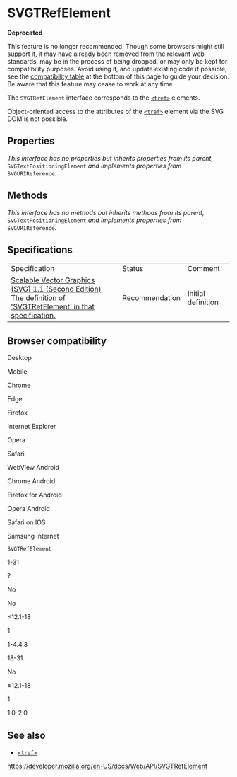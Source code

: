 SVGTRefElement
==============

**Deprecated**

This feature is no longer recommended. Though some browsers might still support it, it may have already been removed from the relevant web standards, may be in the process of being dropped, or may only be kept for compatibility purposes. Avoid using it, and update existing code if possible; see the [compatibility table](#browser_compatibility) at the bottom of this page to guide your decision. Be aware that this feature may cease to work at any time.

The `SVGTRefElement` interface corresponds to the [`<tref>`](https://developer.mozilla.org/en-US/docs/Web/SVG/Element/tref) elements.

Object-oriented access to the attributes of the [`<tref>`](https://developer.mozilla.org/en-US/docs/Web/SVG/Element/tref) element via the SVG DOM is not possible.

Properties
----------

*This interface has no properties but inherits properties from its parent,* <span class="page-not-created">`SVGTextPositioningElement`</span> *and implements properties from* <span class="page-not-created">`SVGURIReference`</span>*.*

Methods
-------

*This interface has no methods but inherits methods from its parent,* <span class="page-not-created">`SVGTextPositioningElement`</span> *and implements properties from* <span class="page-not-created">`SVGURIReference`</span>*.*

Specifications
--------------

<table><tbody><tr class="odd"><td>Specification</td><td>Status</td><td>Comment</td></tr><tr class="even"><td><a href="https://www.w3.org/TR/SVG11/text.html#InterfaceSVGTRefElement">Scalable Vector Graphics (SVG) 1.1 (Second Edition)<br />
<span class="small">The definition of 'SVGTRefElement' in that specification.</span></a></td><td><span class="spec-rec">Recommendation</span></td><td>Initial definition</td></tr></tbody></table>

Browser compatibility
---------------------

Desktop

Mobile

Chrome

Edge

Firefox

Internet Explorer

Opera

Safari

WebView Android

Chrome Android

Firefox for Android

Opera Android

Safari on IOS

Samsung Internet

`SVGTRefElement`

1-31

?

No

No

≤12.1-18

1

1-4.4.3

18-31

No

≤12.1-18

1

1.0-2.0

See also
--------

-   [`<tref>`](https://developer.mozilla.org/en-US/docs/Web/SVG/Element/tref)

<a href="https://developer.mozilla.org/en-US/docs/Web/API/SVGTRefElement" class="_attribution-link">https://developer.mozilla.org/en-US/docs/Web/API/SVGTRefElement</a>
